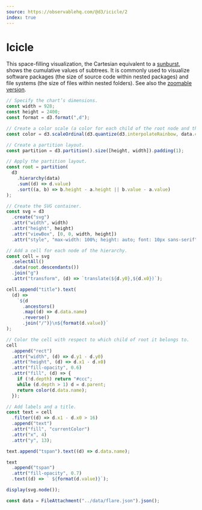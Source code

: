 ```yaml
---
source: https://observablehq.com/@d3/icicle/2
index: true
---
```


# Icicle

This space-filling visualization, the Cartesian equivalent to a [sunburst](./sunburst), shows the cumulative values of subtrees. It is commonly used to visualize software packages (the size of source code within nested packages) and file systems (the size of files within nested folders). See also the [zoomable version](./zoomable-icicle).

```js echo
// Specify the chart’s dimensions.
const width = 928;
const height = 2400;
const format = d3.format(",d");

// Create a color scale (a color for each child of the root node and their descendants).
const color = d3.scaleOrdinal(d3.quantize(d3.interpolateRainbow, data.children.length + 1));

// Create a partition layout.
const partition = d3.partition().size([height, width]).padding(1);

// Apply the partition layout.
const root = partition(
  d3
    .hierarchy(data)
    .sum((d) => d.value)
    .sort((a, b) => b.height - a.height || b.value - a.value)
);

// Create the SVG container.
const svg = d3
  .create("svg")
  .attr("width", width)
  .attr("height", height)
  .attr("viewBox", [0, 0, width, height])
  .attr("style", "max-width: 100%; height: auto; font: 10px sans-serif");

// Add a cell for each node of the hierarchy.
const cell = svg
  .selectAll()
  .data(root.descendants())
  .join("g")
  .attr("transform", (d) => `translate(${d.y0},${d.x0})`);

cell.append("title").text(
  (d) =>
    `${d
      .ancestors()
      .map((d) => d.data.name)
      .reverse()
      .join("/")}\n${format(d.value)}`
);

// Color the cell with respect to which child of root it belongs to.
cell
  .append("rect")
  .attr("width", (d) => d.y1 - d.y0)
  .attr("height", (d) => d.x1 - d.x0)
  .attr("fill-opacity", 0.6)
  .attr("fill", (d) => {
    if (!d.depth) return "#ccc";
    while (d.depth > 1) d = d.parent;
    return color(d.data.name);
  });

// Add labels and a title.
const text = cell
  .filter((d) => d.x1 - d.x0 > 16)
  .append("text")
  .attr("fill", "currentColor")
  .attr("x", 4)
  .attr("y", 13);

text.append("tspan").text((d) => d.data.name);

text
  .append("tspan")
  .attr("fill-opacity", 0.7)
  .text((d) => ` ${format(d.value)}`);

display(svg.node());
```

```js echo
const data = FileAttachment("../data/flare.json").json();
```
